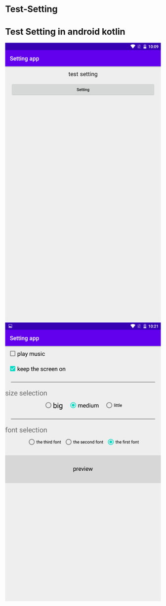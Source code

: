 # Test-Setting
<h1 style=font-size:25px">Test Setting in android kotlin</h1>
<img src="scr001.png" alt="Test Setting in android kotlin" title="Test Setting" loading="lazy" widht="500px" height="900px">
<img src="scr002.png" alt="Test Setting in android kotlin" title="Test Setting" loading="lazy" widht="500px" height="900px">

